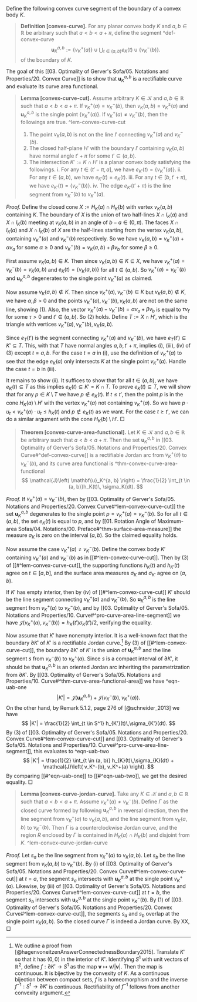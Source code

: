 Define the following convex curve segment of the boundary of a convex body $K$.

> __Definition [convex-curve].__ For any planar convex body $K$ and $a, b \in \mathbb{R}$ be arbitrary such that $a < b < a + \pi$, define the segment ^def-convex-curve
$$
\mathbf{u}_K^{a, b} := \left\{ v_K^+(a) \right\} \cup \bigcup_{t \in (a, b)} e_K(t) \cup \left\{ v_K^-(b) \right\}.
$$
> of the boundary of $K$.

The goal of this [[03. Optimality of Gerver's Sofa/05. Notations and Properties/20. Convex Curve]] is to show that $\mathbf{u}_K^{a, b}$ is a rectifiable curve and evaluate its curve area functional.

> __Lemma [convex-curve-cut].__ Assume arbitrary $K \in \mathcal{K}$ and $a, b \in \mathbb{R}$ such that $a < b < a + \pi$. If $v_K^+(a) = v_K^-(b)$, then $v_K(a, b) = v_K^{\pm}(a)$ and $\mathbf{u}_K^{a, b}$ is the single point $\left\{ v_K^+(a) \right\}$. If $v_K^+(a) \neq v_K^-(b)$, then the followings are true. ^lem-convex-curve-cut
> 
> 1. The point $v_K(a, b)$ is not on the line $l'$ connecting $v_K^+(a)$ and $v_K^-(b)$.
> 2. The closed half-plane $H'$ with the boundary $l'$ containing $v_K(a, b)$ have normal angle $t' + \pi$ for some $t' \in (a, b)$.
> 3. The intersection $K' := K \cap H'$ is a planar convex body satisfying the followings.
> 	i. For any $t \in (t' - \pi, a]$, we have $e_{K'}(t) = \left\{ v_K^+(a) \right\}$.
> 	ii. For any $t \in (a, b)$, we have $e_{K'}(t) = e_K(t)$.
> 	iii. For any $t \in [b, t' + \pi)$, we have $e_{K'}(t) = \left\{ v_K^-(b) \right\}$.
> 	iv. The edge $e_{K'}(t' + \pi)$ is the line segment from $v_K^-(b)$ to $v_K^+(a)$.

_Proof._ Define the closed cone $X := H_K(a) \cap H_K(b)$ with vertex $v_K(a, b)$ containing $K$. The boundary of $X$ is the union of two half-lines $X \cap l_K(a)$ and $X \cap l_K(b)$ meeting at $v_K(a, b)$ in an angle of $b-a \in (0, \pi)$. The faces $X \cap l_K(a)$ and $X \cap l_K(b)$ of $X$ are the half-lines starting from the vertex $v_K(a, b)$, containing $v_K^+(a)$ and $v_K^-(b)$ respectively. So we have $v_K(a, b) = v_K^+(a) + \alpha v_a$ for some $\alpha \geq 0$ and $v_K^-(b) = v_K(a, b) + \beta v_b$ for some $\beta \geq 0$.

First assume $v_K(a, b) \in K$. Then since $v_K(a, b) \in K \subseteq X$, we have $v_K^+(a) = v_K^-(b) = v_K(a, b)$ and $e_K(t) = \left\{ v_K(a, b) \right\}$ for all $t \in (a, b)$. So $v_K^+(a) = v_K^-(b)$ and $\mathbf{u}_K^{a, b}$ degenerates to the single point $v_K^+(a)$ as claimed.

Now assume $v_K(a, b) \not\in K$. Then since $v_K^+(a), v_K^-(b) \in K$ but $v_K(a, b) \not\in K$, we have $\alpha, \beta > 0$ and the points $v_K^+(a), v_K^-(b), v_K(a, b)$ are not on the same line, showing (1). Also, the vector $v_K^+(a) - v_K^-(b) = \alpha v_a + \beta v_b$ is equal to $\tau v_{t'}$ for some $\tau > 0$ and $t' \in (a, b)$. So (2) holds. Define $T := X \cap H'$, which is the triangle with vertices $v_K^+(a), v_K^-(b), v_K(a, b)$.

Since $e_T(t')$ is the segment connecting $v_K^+(a)$ and $v_K^-(b)$, we have $e_T(t') \subseteq K' \subseteq T$. This, with that $T$ have normal angles $a, b, t' + \pi$, implies (i), (iii), (iv) of (3) except $t = a, b$. For the case $t=a$ in (i), use the definition of $v_K^+(a)$ to see that the edge $e_K(a)$ only intersects $K$ at the single point $v_K^+(a)$. Handle the case $t=b$ in (iii).

It remains to show (ii). It suffices to show that for all $t \in (a, b)$, we have $e_K(t) \subseteq T$ as this implies $e_K(t) \subseteq K' = K \cap T$. To prove $e_K(t) \subseteq T$, we will show that for any $p \in K \setminus T$ we have $p \not\in e_K(t)$. If $t \leq t'$, then the point $p$ is in the cone $H_K(a) \setminus H'$ with the vertex $v_K^+(a)$ not containing $v_K^+(a)$. So we have $p \cdot u_t < v_K^+(a) \cdot u_t \leq h_K(t)$ and $p \not\in e_K(t)$ as we want. For the case $t \geq t'$, we can do a similar argument with the cone $H_K(b) \setminus H'$. □

> __Theorem [convex-curve-area-functional].__ Let $K \in \mathcal{K}$ and $a, b \in \mathbb{R}$ be arbitrary such that $a < b < a + \pi$. Then the set $\mathbf{u}_K^{a, b}$ in [[03. Optimality of Gerver's Sofa/05. Notations and Properties/20. Convex Curve#^def-convex-curve]] is a rectifiable Jordan arc from $v_K^+(a)$ to $v_K^-(b)$, and its curve area functional is ^thm-convex-curve-area-functional
$$
\mathcal{J}\left( \mathbf{u}_K^{a, b} \right) = \frac{1}{2} \int_{t \in (a, b)}h_K(t)\, \sigma_K(dt).
$$

_Proof._ If $v_K^+(a) = v_K^-(b)$, then by [[03. Optimality of Gerver's Sofa/05. Notations and Properties/20. Convex Curve#^lem-convex-curve-cut]] the set $\mathbf{u}_K^{a, b}$ degenerates to the single point $p= v_K^+(a) = v_K^-(b)$. So for all $t \in (a, b)$, the set $e_K(t)$ is equal to $p$, and by [[01. Rotation Angle of Maximum-area Sofas/04. Notations/00. Preface#^thm-surface-area-measure]] the measure $\sigma_K$ is zero on the interval $(a, b)$. So the claimed equality holds.

Now assume the case $v_K^+(a) \neq v_K^-(b)$. Define the convex body $K'$ containing $v_K^+(a)$ and $v_K^-(b)$ as in [[#^lem-convex-curve-cut]]. Then by (3) of [[#^lem-convex-curve-cut]], the supporting functions $h_K(t)$ and $h_{K'}(t)$ agree on $t \in [a, b]$, and the surface area measures $\sigma_K$ and $\sigma_{K'}$ agree on $(a, b)$.

If $K'$ has empty interior, then by (iv) of [[#^lem-convex-curve-cut]] $K'$ should be the line segment connecting $v_K^+(a)$ and $v_K^-(b)$. So $\mathbf{u}_K^{a, b}$ is the line segment from $v_K^+(a)$ to $v_K^-(b)$, and by [[03. Optimality of Gerver's Sofa/05. Notations and Properties/10. Curve#^pro-curve-area-line-segment]] we have $\mathcal{J}(v_K^+(a), v_K^-(b)) = h_K(t') \sigma_K(t') / 2$, verifying the equality.

Now assume that $K'$ have nonempty interior. It is a well-known fact that the boundary $\partial K'$ of $K'$ is a rectifiable Jordan curve.[^convex-body-parametrization] By (3) of [[#^lem-convex-curve-cut]], the boundary $\partial K'$ of $K'$ is the union of $\mathbf{u}_K^{a, b}$ and the line segment $s$ from $v_K^-(b)$ to $v_K^+(a)$. Since $s$ is a compact interval of $\partial K'$, it should be that $\mathbf{u}_K^{a, b}$ is an oriented Jordan arc inheriting the parametrization from $\partial K'$. By [[03. Optimality of Gerver's Sofa/05. Notations and Properties/10. Curve#^thm-curve-area-functional-area]] we have ^eqn-uab-one
$$
|K'| = \mathcal{J}\left( \mathbf{u}_K^{a, b} \right) + \mathcal{J}\left( v_K^-(b), v_K^+(a) \right) .
$$
On the other hand, by Remark 5.1.2, page 276 of [@schneider_2013] we have
$$
|K'| = \frac{1}{2} \int_{t \in S^1} h_{K'}(t)\,\sigma_{K'}(dt).
$$
By (3) of [[03. Optimality of Gerver's Sofa/05. Notations and Properties/20. Convex Curve#^lem-convex-curve-cut]] and [[03. Optimality of Gerver's Sofa/05. Notations and Properties/10. Curve#^pro-curve-area-line-segment]], this evaluates to ^eqn-uab-two
$$
|K'| = \frac{1}{2} \int_{t \in (a, b)} h_{K}(t)\,\sigma_{K}(dt) + \mathcal{J}\left( v_K^-(b), v_K^+(a) \right).
$$
By comparing [[#^eqn-uab-one]] to [[#^eqn-uab-two]], we get the desired equality. □

> __Lemma [convex-curve-jordan-curve].__ Take any $K \in \mathcal{K}$ and $a, b \in \mathbb{R}$ such that $a < b < a + \pi$. Assume $v_K^+(a) \neq v_K^-(b)$. Define $\Gamma$ as the closed curve formed by following $\mathbf{u}_K^{a, b}$ in reversal direction, then the line segment from $v_K^+(a)$ to $v_K(a, b)$, and the line segment from $v_K(a, b)$ to $v_K^-(b)$. Then $\Gamma$ is a counterclockwise Jordan curve, and the region $R$ enclosed by $\Gamma$ is contained in $H_K(a) \cap H_K(b)$ and disjoint from $K$. ^lem-convex-curve-jordan-curve

_Proof._ Let $s_a$ be the line segment from $v_K^+(a)$ to $v_K(a, b)$. Let $s_b$ be the line segment from $v_K(a, b)$ to $v_K^-(b)$. By (i) of [[03. Optimality of Gerver's Sofa/05. Notations and Properties/20. Convex Curve#^lem-convex-curve-cut]] at $t = a$, the segment $s_a$ intersects with $\mathbf{u}_K^{a, b}$ at the single point $v_K^+(a)$. Likewise, by (iii) of [[03. Optimality of Gerver's Sofa/05. Notations and Properties/20. Convex Curve#^lem-convex-curve-cut]] at $t=b$, the segment $s_b$ intersects with $\mathbf{u}_K^{a, b}$ at the single point $v_K^-(b)$. By (1) of [[03. Optimality of Gerver's Sofa/05. Notations and Properties/20. Convex Curve#^lem-convex-curve-cut]], the segments $s_a$ and $s_b$ overlap at the single point $v_K(a, b)$. So the closed curve $\Gamma$ is indeed a Jordan curve. By XX,  □

[^convex-body-parametrization]: We outline a proof from [@hagenvoneitzenAnswerConnectednessBoundary2015]. Translate $K'$ so that it has $(0, 0)$ in the interior of $K'$. Identifying $S^1$ with unit vectors of $\mathbb{R}^2$, define $f : \partial K' \to S^1$ as the map $\mathbf{v} \mapsto \mathbf{v} / \left| \mathbf{v} \right|$. Then the map is continuous. It is bijective by the convexity of $K$. As a continuous bijection between compact sets, $f$ is a homeomorphism and the inverse $f^{-1} : S^1 \to \partial K'$ is continuous. Rectifiability of $f^{-1}$ follows from another convexity argument.